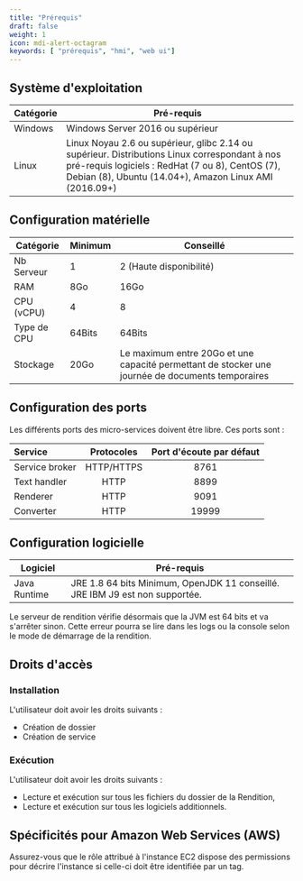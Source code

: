 ```yaml
---
title: "Prérequis"
draft: false
weight: 1
icon: mdi-alert-octagram
keywords: [ "prérequis", "hmi", "web ui"]
---
```


## Système d'exploitation

| Catégorie | Pré-requis                                                                                                                                                                                                   |
| --------- | ------------------------------------------------------------------------------------------------------------------------------------------------------------------------------------------------------------ |
| Windows   | Windows Server 2016 ou supérieur                                                                                                                                                                             |
| Linux     | Linux Noyau 2.6 ou supérieur, glibc 2.14 ou supérieur. Distributions Linux correspondant à nos pré-requis logiciels : RedHat (7 ou 8), CentOS (7), Debian (8), Ubuntu (14.04+), Amazon Linux AMI (2016.09+)  |

## Configuration matérielle

| Catégorie   | Minimum | Conseillé                                                                                        |
| ----------- | ------- | ------------------------------------------------------------------------------------------------ |
| Nb Serveur  | 1       | 2 (Haute disponibilité)                                                                          |
| RAM         | 8Go     | 16Go                                                                                             |
| CPU (vCPU)  | 4       | 8                                                                                                |
| Type de CPU | 64Bits  | 64Bits                                                                                           |
| Stockage    | 20Go    | Le maximum entre 20Go et une capacité permettant de stocker une journée de documents temporaires |

## Configuration des ports

Les différents ports des micro-services doivent être libre. Ces ports sont :

| Service              | Protocoles  | Port d'écoute par défaut  |
| :------------------- | :---------: | :-----------------------: |
| Service broker       | HTTP/HTTPS  |                     8761  |
| Text handler         |    HTTP     |                     8899  |
| Renderer             |    HTTP     |                     9091  |
| Converter            |    HTTP     |                    19999  |

## Configuration logicielle

| Logiciel                     | Pré-requis                                                                   |
| ---------------------------- | ---------------------------------------------------------------------------- |
| Java Runtime                 | JRE 1.8 64 bits Minimum, OpenJDK 11 conseillé. JRE IBM J9 est non supportée. |

Le serveur de rendition vérifie désormais que la JVM est 64 bits et va s'arrêter sinon.
Cette erreur pourra se lire dans les logs ou la console selon le mode de démarrage de la rendition.

## Droits d'accès

### Installation

L'utilisateur doit avoir les droits suivants :
* Création de dossier
* Création de service

### Exécution

L'utilisateur doit avoir les droits suivants :
* Lecture et exécution sur tous les fichiers du dossier de la Rendition,
* Lecture et exécution sur tous les logiciels additionnels.

## Spécificités pour Amazon Web Services (AWS)

Assurez-vous que le rôle attribué à l'instance EC2 dispose des permissions pour décrire l'instance si celle-ci doit être
identifiée par un tag.